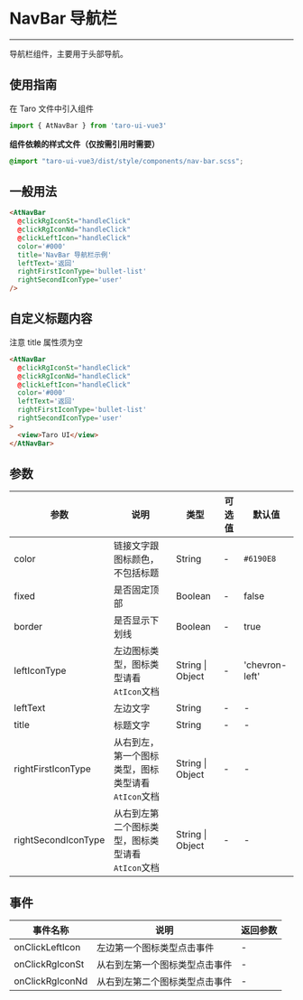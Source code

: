 # NavBar 导航栏

---
导航栏组件，主要用于头部导航。

## 使用指南

在 Taro 文件中引入组件


```typescript
import { AtNavBar } from 'taro-ui-vue3'
```


**组件依赖的样式文件（仅按需引用时需要）**


```scss
@import "taro-ui-vue3/dist/style/components/nav-bar.scss";
```


## 一般用法


```html
<AtNavBar
  @clickRgIconSt="handleClick"
  @clickRgIconNd="handleClick"
  @clickLeftIcon="handleClick"
  color='#000'
  title='NavBar 导航栏示例'
  leftText='返回'
  rightFirstIconType='bullet-list'
  rightSecondIconType='user'
/>
```


## 自定义标题内容

注意 title 属性须为空


```html
<AtNavBar
  @clickRgIconSt="handleClick"
  @clickRgIconNd="handleClick"
  @clickLeftIcon="handleClick"
  color='#000'
  leftText='返回'
  rightFirstIconType='bullet-list'
  rightSecondIconType='user'
>
  <view>Taro UI</view>
</AtNavBar>
```


## 参数

| 参数       | 说明                                   | 类型    | 可选值                                                              | 默认值   |
| ---------- | -------------------------------------- | ------- | ------------------------------------------------------------------- | -------- |
| color | 链接文字跟图标颜色，不包括标题 | String  | - | `#6190E8` |
| fixed | 是否固定顶部  | Boolean | - | false |
| border | 是否显示下划线  | Boolean | - | true |
| leftIconType  | 左边图标类型，图标类型请看`AtIcon`文档  | String \| Object | - | 'chevron-left' |
| leftText | 左边文字 | String  | - | - |
| title | 标题文字 | String  | - | - |
| rightFirstIconType | 从右到左，第一个图标类型，图标类型请看`AtIcon`文档 | String \| Object  | - | - |
| rightSecondIconType | 从右到左第二个图标类型，图标类型请看`AtIcon`文档 | String \| Object  | - | - |

## 事件

| 事件名称 | 说明          | 返回参数  |
|---------- |-------------- |---------- |
| onClickLeftIcon | 左边第一个图标类型点击事件 | -  |
| onClickRgIconSt | 从右到左第一个图标类型点击事件 | -  |
| onClickRgIconNd | 从右到左第二个图标类型点击事件 | -  |
